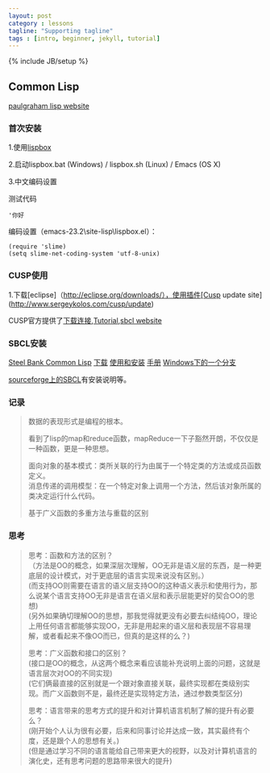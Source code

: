 ```yaml
---
layout: post
category : lessons
tagline: "Supporting tagline"
tags : [intro, beginner, jekyll, tutorial]
---
```

{% include JB/setup %}

## Common Lisp

[paulgraham lisp website](http://www.paulgraham.com/lisp.html)

### 首次安装

1.使用[lispbox](http://common-lisp.net/project/lispbox/)

2.启动lispbox.bat (Windows) / lispbox.sh (Linux) / Emacs (OS X)

3.中文编码设置

测试代码

	'你好

编码设置（emacs-23.2\site-lisp\lispbox.el）：

	(require 'slime)
	(setq slime-net-coding-system 'utf-8-unix)

### CUSP使用

1.下载[eclipse]（http://eclipse.org/downloads/），使用插件[Cusp update site](http://www.sergeykolos.com/cusp/update)  

CUSP官方提供了[下载连接](http://www.sergeykolos.com/cusp/archive/),[Tutorial](http://www.sergeykolos.com/cusp/intro/),[sbcl website](http://www.sbcl.org/)  

### SBCL安装

[Steel Bank Common Lisp](http://www.sbcl.org/)	[下载](http://www.sbcl.org/platform-table.html)	[使用和安装](http://www.sbcl.org/getting.html)	[手册](http://www.sbcl.org/manual/sbcl.pdf)	[Windows下的一个分支](https://github.com/akovalenko/sbcl-win32-threads/wiki)

[sourceforge上的SBCL](http://sourceforge.net/p/sbcl/sbcl/ci/master/tree/)有安装说明等。

### 记录

>数据的表现形式是编程的根本。
>
>看到了lisp的map和reduce函数，mapReduce一下子豁然开朗，不仅仅是一种函数，更是一种思想。
>
>面向对象的基本模式：类所关联的行为由属于一个特定类的方法或成员函数定义。  
>消息传递的调用模型：在一个特定对象上调用一个方法，然后该对象所属的类决定运行什么代码。
>
>基于广义函数的多重方法与重载的区别

### 思考

>思考：函数和方法的区别？  
>（方法是OO的概念，如果深层次理解，OO无非是语义层的东西，是一种更底层的设计模式，对于更底层的语言实现来说没有区别。）  
> (而支持OO则需要在语言的语义层支持OO的这种语义表示和使用行为，那么说某个语言支持OO无非是语言在语义层和表示层能更好的契合OO的思想)  
> (另外如果确切理解OO的思想，那我觉得就更没有必要去纠结纯OO，理论上用任何语言都能够实现OO，无非是用起来的语义层和表现层不容易理解，或者看起来不像OO而已，但真的是这样的么？)
> 
>思考：广义函数和接口的区别？  
> (接口是OO的概念，从这两个概念来看应该能补充说明上面的问题，这就是语言层次对OO的不同实现)  
> (它们俩最直接的区别就是一个跟对象直接关联，最终实现都在类级别实现。而广义函数则不是，最终还是实现特定方法，通过参数类型区分)
> 
>思考：语言带来的思考方式的提升和对计算机语言机制了解的提升有必要么？  
> (刚开始个人认为很有必要，后来和同事讨论并达成一致，其实最终有个度，还是跟个人的思想有关。)  
> (但是通过学习不同的语言能给自己带来更大的视野，以及对计算机语言的演化史，还有思考问题的思路带来很大的提升)